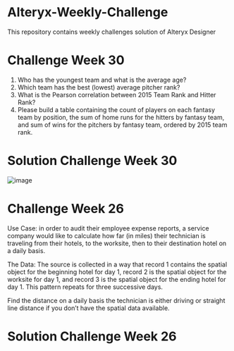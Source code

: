 # Alteryx-Weekly-Challenge
This repository contains weekly challenges solution of Alteryx Designer

# Challenge Week 30
1. Who has the youngest team and what is the average age?
2. Which team has the best (lowest) average pitcher rank?
3. What is the Pearson correlation between 2015 Team Rank and Hitter Rank?
4. Please build a table containing the count of players on each fantasy team by position,
   the sum of home runs for the hitters by fantasy team, and sum of wins for the pitchers by fantasy team, ordered by 2015 team rank.

# Solution Challenge Week 30

![image](https://user-images.githubusercontent.com/16829371/34349352-94b50efa-e9de-11e7-963e-1661f23951f2.png)

# Challenge Week 26
Use Case:  in order to audit their employee expense reports, a service company would like to calculate how far (in miles) their technician is traveling from their hotels, to the worksite, then to their destination hotel on a daily basis.

The Data:  The source is collected in a way that record 1 contains the spatial object for the beginning hotel for day 1, record 2 is the spatial object for the worksite for day 1, and record 3 is the spatial object for the ending hotel for day 1.  This pattern repeats for three successive days.

Find the distance on a daily basis the technician is either driving or straight line distance if you don’t have the spatial data available.

# Solution Challenge Week 26
